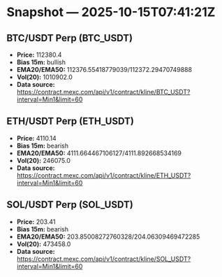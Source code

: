 # Snapshot — 2025-10-15T07:41:21Z

## BTC/USDT Perp (BTC_USDT)
- **Price:** 112380.4
- **Bias 15m:** bullish
- **EMA20/EMA50:** 112376.55418779039/112372.29470749888
- **Vol(20):** 1010902.0
- **Data source:** https://contract.mexc.com/api/v1/contract/kline/BTC_USDT?interval=Min1&limit=60

## ETH/USDT Perp (ETH_USDT)
- **Price:** 4110.14
- **Bias 15m:** bearish
- **EMA20/EMA50:** 4111.664467106127/4111.892668534169
- **Vol(20):** 246075.0
- **Data source:** https://contract.mexc.com/api/v1/contract/kline/ETH_USDT?interval=Min1&limit=60

## SOL/USDT Perp (SOL_USDT)
- **Price:** 203.41
- **Bias 15m:** bearish
- **EMA20/EMA50:** 203.85008272760328/204.06309469472285
- **Vol(20):** 473458.0
- **Data source:** https://contract.mexc.com/api/v1/contract/kline/SOL_USDT?interval=Min1&limit=60
